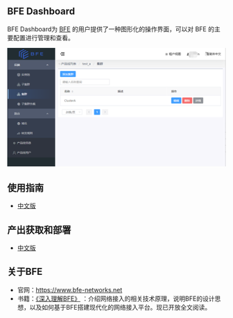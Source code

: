 ## BFE Dashboard

BFE Dashboard为 [BFE](https://www.bfe-networks.net/zh_cn/) 的用户提供了一种图形化的操作界面，可以对 BFE 的主要配置进行管理和查看。

![](./docs/images/readme_zh.png)

## 使用指南

- [中文版](docs/zh-cn/user-guide/SUMMARY.md)

## 产出获取和部署
- [中文版](docs/zh-cn/deploy.md)

## 关于BFE

- 官网：https://www.bfe-networks.net
- 书籍：[《深入理解BFE》](https://github.com/baidu/bfe-book) ：介绍网络接入的相关技术原理，说明BFE的设计思想，以及如何基于BFE搭建现代化的网络接入平台。现已开放全文阅读。
